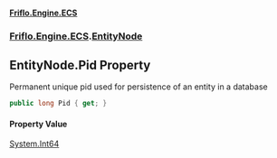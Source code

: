#### [Friflo.Engine.ECS](index.md 'index')
### [Friflo.Engine.ECS](Friflo.Engine.ECS.md 'Friflo.Engine.ECS').[EntityNode](EntityNode.md 'Friflo.Engine.ECS.EntityNode')

## EntityNode.Pid Property

Permanent unique pid used for persistence of an entity in a database

```csharp
public long Pid { get; }
```

#### Property Value
[System.Int64](https://docs.microsoft.com/en-us/dotnet/api/System.Int64 'System.Int64')
